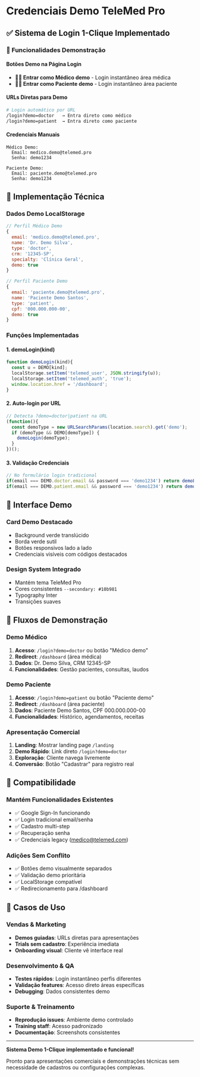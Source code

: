 # Credenciais Demo TeleMed Pro

## ✅ Sistema de Login 1-Clique Implementado

### 🎯 Funcionalidades Demonstração

#### **Botões Demo na Página Login**
- **👨‍⚕️ Entrar como Médico demo** - Login instantâneo área médica
- **🧑‍🦰 Entrar como Paciente demo** - Login instantâneo área paciente

#### **URLs Diretas para Demo**
```bash
# Login automático por URL
/login?demo=doctor   → Entra direto como médico
/login?demo=patient  → Entra direto como paciente
```

#### **Credenciais Manuais**
```
Médico Demo:
  Email: medico.demo@telemed.pro
  Senha: demo1234

Paciente Demo:
  Email: paciente.demo@telemed.pro  
  Senha: demo1234
```

## 🔧 Implementação Técnica

### **Dados Demo LocalStorage**
```javascript
// Perfil Médico Demo
{
  email: 'medico.demo@telemed.pro',
  name: 'Dr. Demo Silva',
  type: 'doctor',
  crm: '12345-SP',
  specialty: 'Clínica Geral',
  demo: true
}

// Perfil Paciente Demo  
{
  email: 'paciente.demo@telemed.pro',
  name: 'Paciente Demo Santos',
  type: 'patient',
  cpf: '000.000.000-00',
  demo: true
}
```

### **Funções Implementadas**

#### **1. demoLogin(kind)**
```javascript
function demoLogin(kind){
  const u = DEMO[kind];
  localStorage.setItem('telemed_user', JSON.stringify(u));
  localStorage.setItem('telemed_auth', 'true');
  window.location.href = '/dashboard';
}
```

#### **2. Auto-login por URL**
```javascript
// Detecta ?demo=doctor|patient na URL
(function(){
  const demoType = new URLSearchParams(location.search).get('demo');
  if (demoType && DEMO[demoType]) {
    demoLogin(demoType);
  }
})();
```

#### **3. Validação Credenciais**
```javascript
// No formulário login tradicional
if(email === DEMO.doctor.email && password === 'demo1234') return demoLogin('doctor');
if(email === DEMO.patient.email && password === 'demo1234') return demoLogin('patient');
```

## 🎨 Interface Demo

### **Card Demo Destacado**
- Background verde translúcido
- Borda verde sutil
- Botões responsivos lado a lado
- Credenciais visíveis com códigos destacados

### **Design System Integrado**
- Mantém tema TeleMed Pro
- Cores consistentes `--secondary: #10b981`
- Typography Inter
- Transições suaves

## 🚀 Fluxos de Demonstração

### **Demo Médico**
1. **Acesso**: `/login?demo=doctor` ou botão "Médico demo"
2. **Redirect**: `/dashboard` (área médica)
3. **Dados**: Dr. Demo Silva, CRM 12345-SP
4. **Funcionalidades**: Gestão pacientes, consultas, laudos

### **Demo Paciente**
1. **Acesso**: `/login?demo=patient` ou botão "Paciente demo"  
2. **Redirect**: `/dashboard` (área paciente)
3. **Dados**: Paciente Demo Santos, CPF 000.000.000-00
4. **Funcionalidades**: Histórico, agendamentos, receitas

### **Apresentação Comercial**
1. **Landing**: Mostrar landing page `/landing`
2. **Demo Rápido**: Link direto `/login?demo=doctor`
3. **Exploração**: Cliente navega livremente
4. **Conversão**: Botão "Cadastrar" para registro real

## 📱 Compatibilidade

### **Mantém Funcionalidades Existentes**
- ✅ Google Sign-In funcionando
- ✅ Login tradicional email/senha
- ✅ Cadastro multi-step
- ✅ Recuperação senha
- ✅ Credenciais legacy (medico@telemed.com)

### **Adições Sem Conflito**
- ✅ Botões demo visualmente separados
- ✅ Validação demo prioritária
- ✅ LocalStorage compatível
- ✅ Redirecionamento para /dashboard

## 🎯 Casos de Uso

### **Vendas & Marketing**
- **Demos guiadas**: URLs diretas para apresentações
- **Trials sem cadastro**: Experiência imediata
- **Onboarding visual**: Cliente vê interface real

### **Desenvolvimento & QA**
- **Testes rápidos**: Login instantâneo perfis diferentes
- **Validação features**: Acesso direto áreas específicas
- **Debugging**: Dados consistentes demo

### **Suporte & Treinamento**
- **Reprodução issues**: Ambiente demo controlado
- **Training staff**: Acesso padronizado
- **Documentação**: Screenshots consistentes

---

**Sistema Demo 1-Clique implementado e funcional!** 

Pronto para apresentações comerciais e demonstrações técnicas sem necessidade de cadastros ou configurações complexas.